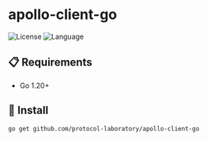 # apollo-client-go

![License](https://img.shields.io/badge/license-Apache2.0-green) ![Language](https://img.shields.io/badge/Language-Go-blue.svg)

## 📋 Requirements

- Go 1.20+

## 🚀 Install

```
go get github.com/protocol-laboratory/apollo-client-go
```
